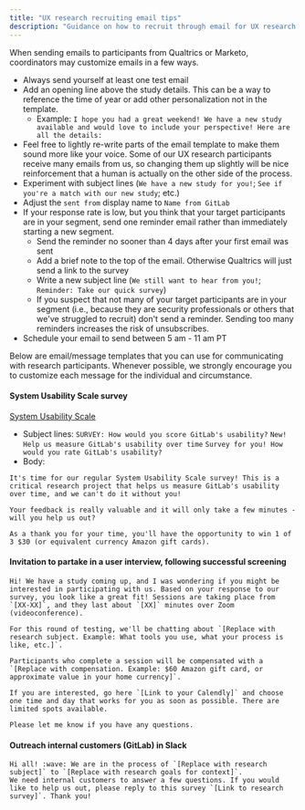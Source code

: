 ```yaml
---
title: "UX research recruiting email tips"
description: "Guidance on how to recruit through email for UX research participants"
---
```


When sending emails to participants from Qualtrics or Marketo, coordinators may customize emails in a few ways.

- Always send yourself at least one test email
- Add an opening line above the study details. This can be a way to reference the time of year or add other personalization not in the template.
  - Example: `I hope you had a great weekend! We have a new study available and would love to include your perspective! Here are all the details:`
- Feel free to lightly re-write parts of the email template to make them sound more like your voice. Some of our UX research participants receive many emails from us, so changing them up slightly will be nice reinforcement that a human is actually on the other side of the process.
- Experiment with subject lines (`We have a new study for you!`; `See if you're a match with our new study`; etc.)
- Adjust the `sent from` display name to `Name from GitLab`
- If your response rate is low, but you think that your target participants are in your segment, send one reminder email rather than immediately starting a new segment.
  - Send the reminder no sooner than 4 days after your first email was sent
  - Add a brief note to the top of the email. Otherwise Qualtrics will just send a link to the survey
  - Write a new subject line (`We still want to hear from you!`; `Reminder: Take our quick survey`)
  - If you suspect that not many of your target participants are in your segment (i.e., because they are security professionals or others that we've struggled to recruit) don't send a reminder. Sending too many reminders increases the risk of unsubscribes.
- Schedule your email to send between 5 am - 11 am PT

Below are email/message templates that you can use for communicating with research participants. Whenever possible, we strongly encourage you to customize each message for the individual and circumstance.

#### System Usability Scale survey

[System Usability Scale](/handbook/product/ux/performance-indicators/system-usability-scale/)

- Subject lines: `SURVEY: How would you score GitLab's usability?` `New! Help us measure GitLab's usability over time` `Survey for you! How would you rate GitLab's usability?`
- Body:

```text
It's time for our regular System Usability Scale survey! This is a critical research project that helps us measure GitLab's usability over time, and we can't do it without you!

Your feedback is really valuable and it will only take a few minutes - will you help us out?

As a thank you for your time, you'll have the opportunity to win 1 of 3 $30 (or equivalent currency Amazon gift cards).
```

#### Invitation to partake in a user interview, following successful screening

```text
Hi! We have a study coming up, and I was wondering if you might be interested in participating with us. Based on your response to our survey, you look like a great fit! Sessions are taking place from `[XX-XX]`, and they last about `[XX]` minutes over Zoom (videoconference).

For this round of testing, we'll be chatting about `[Replace with research subject. Example: What tools you use, what your process is like, etc.]`.

Participants who complete a session will be compensated with a `[Replace with compensation. Example: $60 Amazon gift card, or approximate value in your home currency]`.

If you are interested, go here `[Link to your Calendly]` and choose one time and day that works for you as soon as possible. There are limited spots available.

Please let me know if you have any questions.
```

#### Outreach internal customers (GitLab) in Slack

```text
Hi all! :wave: We are in the process of `[Replace with research subject]` to `[Replace with research goals for context]`.
We need internal customers to answer a few questions. If you would like to help us out, please reply to this survey `[Link to research survey]`. Thank you!
```
